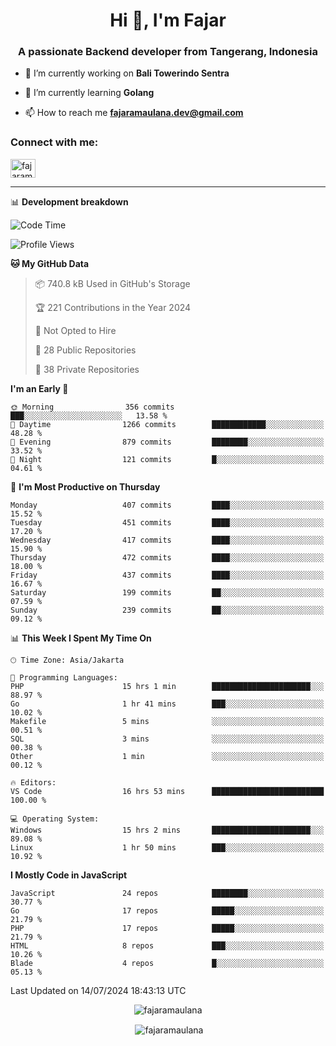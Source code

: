 <h1 align="center">Hi 👋, I'm Fajar</h1>
<h3 align="center">A passionate Backend developer from Tangerang, Indonesia</h3>

<!-- <p align="left"> <img src="https://komarev.com/ghpvc/?username=fajaramaulana&label=Profile%20views&color=0e75b6&style=flat" alt="fajaramaulana" /> </p> -->

- 🔭 I’m currently working on **Bali Towerindo Sentra**

- 🌱 I’m currently learning **Golang**

- 📫 How to reach me **fajaramaulana.dev@gmail.com**

<h3 align="left">Connect with me:</h3>
<p align="left">
<a href="https://linkedin.com/in/fajar-agus-maulana-73533a180/" target="blank"><img align="center" src="https://raw.githubusercontent.com/rahuldkjain/github-profile-readme-generator/master/src/images/icons/Social/linked-in-alt.svg" alt="fajaramaulana" height="30" width="40" /></a>
</p>

-------

📊 **Development breakdown**
<!--START_SECTION:waka-->
![Code Time](http://img.shields.io/badge/Code%20Time-2%2C087%20hrs%2044%20mins-blue)

![Profile Views](http://img.shields.io/badge/Profile%20Views-0-blue)

**🐱 My GitHub Data** 

> 📦 740.8 kB Used in GitHub's Storage 
 > 
> 🏆 221 Contributions in the Year 2024
 > 
> 🚫 Not Opted to Hire
 > 
> 📜 28 Public Repositories 
 > 
> 🔑 38 Private Repositories 
 > 
**I'm an Early 🐤** 

```text
🌞 Morning                356 commits         ███░░░░░░░░░░░░░░░░░░░░░░   13.58 % 
🌆 Daytime                1266 commits        ████████████░░░░░░░░░░░░░   48.28 % 
🌃 Evening                879 commits         ████████░░░░░░░░░░░░░░░░░   33.52 % 
🌙 Night                  121 commits         █░░░░░░░░░░░░░░░░░░░░░░░░   04.61 % 
```
📅 **I'm Most Productive on Thursday** 

```text
Monday                   407 commits         ████░░░░░░░░░░░░░░░░░░░░░   15.52 % 
Tuesday                  451 commits         ████░░░░░░░░░░░░░░░░░░░░░   17.20 % 
Wednesday                417 commits         ████░░░░░░░░░░░░░░░░░░░░░   15.90 % 
Thursday                 472 commits         ████░░░░░░░░░░░░░░░░░░░░░   18.00 % 
Friday                   437 commits         ████░░░░░░░░░░░░░░░░░░░░░   16.67 % 
Saturday                 199 commits         ██░░░░░░░░░░░░░░░░░░░░░░░   07.59 % 
Sunday                   239 commits         ██░░░░░░░░░░░░░░░░░░░░░░░   09.12 % 
```


📊 **This Week I Spent My Time On** 

```text
🕑︎ Time Zone: Asia/Jakarta

💬 Programming Languages: 
PHP                      15 hrs 1 min        ██████████████████████░░░   88.97 % 
Go                       1 hr 41 mins        ███░░░░░░░░░░░░░░░░░░░░░░   10.02 % 
Makefile                 5 mins              ░░░░░░░░░░░░░░░░░░░░░░░░░   00.51 % 
SQL                      3 mins              ░░░░░░░░░░░░░░░░░░░░░░░░░   00.38 % 
Other                    1 min               ░░░░░░░░░░░░░░░░░░░░░░░░░   00.12 % 

🔥 Editors: 
VS Code                  16 hrs 53 mins      █████████████████████████   100.00 % 

💻 Operating System: 
Windows                  15 hrs 2 mins       ██████████████████████░░░   89.08 % 
Linux                    1 hr 50 mins        ███░░░░░░░░░░░░░░░░░░░░░░   10.92 % 
```

**I Mostly Code in JavaScript** 

```text
JavaScript               24 repos            ████████░░░░░░░░░░░░░░░░░   30.77 % 
Go                       17 repos            █████░░░░░░░░░░░░░░░░░░░░   21.79 % 
PHP                      17 repos            █████░░░░░░░░░░░░░░░░░░░░   21.79 % 
HTML                     8 repos             ███░░░░░░░░░░░░░░░░░░░░░░   10.26 % 
Blade                    4 repos             █░░░░░░░░░░░░░░░░░░░░░░░░   05.13 % 
```




 Last Updated on 14/07/2024 18:43:13 UTC
<!--END_SECTION:waka-->
<p align="center"><img align="center" src="https://github-readme-stats.vercel.app/api/top-langs?username=fajaramaulana&show_icons=true&locale=en&layout=compact" alt="fajaramaulana" /></p>

<p align="center">&nbsp;<img align="center" src="https://github-readme-stats.vercel.app/api?username=fajaramaulana&show_icons=true&locale=en" alt="fajaramaulana" /></p>

